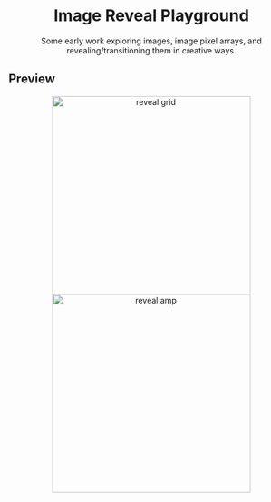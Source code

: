 <!-- DISPLAY 2 -->
<h1 align="center">Image Reveal Playground</h1>

<p align="center">
  Some early work exploring images, image pixel arrays, and revealing/transitioning them in creative ways. 
</p>

## Preview
<p align="center">
  <a href="https://github.com/yahirRendon/creative_coding/tree/main/processing/audio_projects/image_reveal/image_reveal_grid">
    <img alt="reveal grid"
       align="center" 
       width="350"      
       src="https://github.com/yahirRendon/creative_coding/blob/main/processing/audio_projects/image_reveal/data/image-reveal-grid.gif" 
    />
  </a>
  <a href="https://github.com/yahirRendon/creative_coding/tree/main/processing/audio_projects/image_reveal">
    <img alt="reveal amp"
       align="center" 
       width="350"      
       src="https://github.com/yahirRendon/creative_coding/blob/main/processing/audio_projects/image_reveal/data/image-reveal-amp.gif" 
    />
  </a>
</p>


